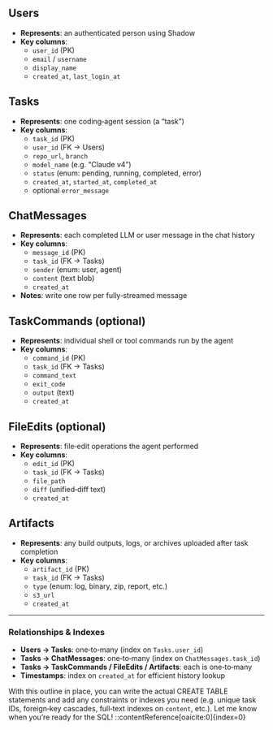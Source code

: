 ## Users

- **Represents**: an authenticated person using Shadow
- **Key columns**:
  - `user_id` (PK)
  - `email` / `username`
  - `display_name`
  - `created_at`, `last_login_at`

## Tasks

- **Represents**: one coding‑agent session (a “task”)
- **Key columns**:
  - `task_id` (PK)
  - `user_id` (FK → Users)
  - `repo_url`, `branch`
  - `model_name` (e.g. “Claude v4”)
  - `status` (enum: pending, running, completed, error)
  - `created_at`, `started_at`, `completed_at`
  - optional `error_message`

## ChatMessages

- **Represents**: each completed LLM or user message in the chat history
- **Key columns**:
  - `message_id` (PK)
  - `task_id` (FK → Tasks)
  - `sender` (enum: user, agent)
  - `content` (text blob)
  - `created_at`
- **Notes**: write one row per fully‑streamed message

## TaskCommands (optional)

- **Represents**: individual shell or tool commands run by the agent
- **Key columns**:
  - `command_id` (PK)
  - `task_id` (FK → Tasks)
  - `command_text`
  - `exit_code`
  - `output` (text)
  - `created_at`

## FileEdits (optional)

- **Represents**: file‑edit operations the agent performed
- **Key columns**:
  - `edit_id` (PK)
  - `task_id` (FK → Tasks)
  - `file_path`
  - `diff` (unified‑diff text)
  - `created_at`

## Artifacts

- **Represents**: any build outputs, logs, or archives uploaded after task completion
- **Key columns**:
  - `artifact_id` (PK)
  - `task_id` (FK → Tasks)
  - `type` (enum: log, binary, zip, report, etc.)
  - `s3_url`
  - `created_at`

---

### Relationships & Indexes

- **Users → Tasks**: one‑to‑many (index on `Tasks.user_id`)
- **Tasks → ChatMessages**: one‑to‑many (index on `ChatMessages.task_id`)
- **Tasks → TaskCommands / FileEdits / Artifacts**: each is one‑to‑many
- **Timestamps**: index on `created_at` for efficient history lookup

With this outline in place, you can write the actual CREATE TABLE statements and add any constraints or indexes you need (e.g. unique task IDs, foreign‑key cascades, full‑text indexes on `content`, etc.). Let me know when you’re ready for the SQL!
::contentReference[oaicite:0]{index=0}
